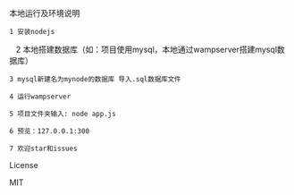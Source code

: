 本地运行及环境说明

    1 安装nodejs 
    
    2 本地搭建数据库（如：项目使用mysql，本地通过wampserver搭建mysql数据库）
    
    3 mysql新建名为mynode的数据库 导入.sql数据库文件
    
    4 运行wampserver
    
    5 项目文件夹输入: node app.js
    
    6 预览：127.0.0.1:300
    
    7 欢迎star和issues


License

MIT
